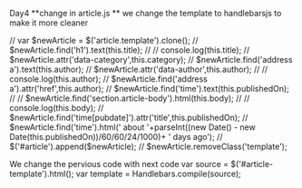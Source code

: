 Day4
**change in article.js **
we change the template to handlebarsjs to make it more cleaner

// var $newArticle = $('article.template').clone();
// $newArticle.find('h1').text(this.title);
// // console.log(this.title);
// $newArticle.attr('data-category',this.category);
// $newArticle.find('address a').text(this.author);
// $newArticle.attr('data-author',this.author);
// // console.log(this.author);
// $newArticle.find('address a').attr('href',this.author);
// $newArticle.find('time').text(this.publishedOn);
//
// $newArticle.find('section.article-body').html(this.body);
// // console.log(this.body);
// $newArticle.find('time[pubdate]').attr('title',this.publishedOn);
// $newArticle.find('time').html(' about '+parseInt((new Date() - new Date(this.publishedOn))/60/60/24/1000)+ ' days ago');
// $('#article').append($newArticle);
// $newArticle.removeClass('template');

We change the pervious code with next code
var source = $('#article-template').html();
var template = Handlebars.compile(source);
